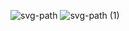 ![svg-path](https://github.com/user-attachments/assets/df4ccbaf-8c24-4dbe-b01c-2d2a5b96ea37)
![svg-path (1)](https://github.com/user-attachments/assets/6d92eafc-bdae-4fec-afe5-231c07408a40)

